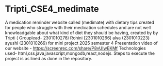 # Tripti_CSE4_medimate
A medication reminder website called (medimate) with dietary tips created for people who struggle with their medication schedules and are not well knowleadgable about what kind of diet they should be having, created by by Tripti ( Grouplead- 2301010278) Rohini (2301010266) alya (2301010223) ayushi (2301010269) for mini project 2025 semester 4
Presentation video of our website - https://screenrec.com/share/P8vUIwEKMf
Technologies used- html,css,java,javascript,mongodb,react,nodejs.
Steps to execute the project is as lined as done in the repository.
